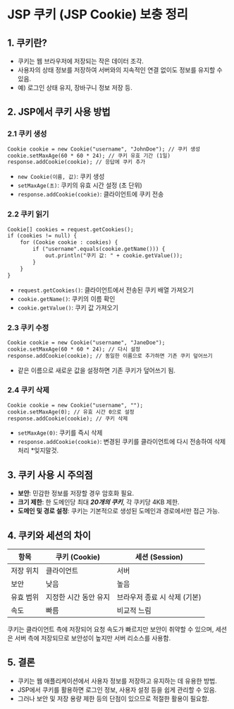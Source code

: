 # JSP 쿠키 (JSP Cookie) 보충 정리

## 1. 쿠키란?
- 쿠키는 웹 브라우저에 저장되는 작은 데이터 조각.
- 사용자의 상태 정보를 저장하여 서버와의 지속적인 연결 없이도 정보를 유지할 수 있음.
- 예) 로그인 상태 유지, 장바구니 정보 저장 등.

## 2. JSP에서 쿠키 사용 방법

### 2.1 쿠키 생성
```jsp
Cookie cookie = new Cookie("username", "JohnDoe"); // 쿠키 생성
cookie.setMaxAge(60 * 60 * 24); // 쿠키 유효 기간 (1일)
response.addCookie(cookie); // 응답에 쿠키 추가
```
- `new Cookie(이름, 값)`: 쿠키 생성
- `setMaxAge(초)`: 쿠키의 유효 시간 설정 (초 단위)
- `response.addCookie(cookie)`: 클라이언트에 쿠키 전송

### 2.2 쿠키 읽기
```jsp
Cookie[] cookies = request.getCookies();
if (cookies != null) {
    for (Cookie cookie : cookies) {
        if ("username".equals(cookie.getName())) {
            out.println("쿠키 값: " + cookie.getValue());
        }
    }
}
```
- `request.getCookies()`: 클라이언트에서 전송된 쿠키 배열 가져오기
- `cookie.getName()`: 쿠키의 이름 확인
- `cookie.getValue()`: 쿠키 값 가져오기

### 2.3 쿠키 수정
```jsp
Cookie cookie = new Cookie("username", "JaneDoe");
cookie.setMaxAge(60 * 60 * 24); // 다시 설정
response.addCookie(cookie); // 동일한 이름으로 추가하면 기존 쿠키 덮어쓰기
```
- 같은 이름으로 새로운 값을 설정하면 기존 쿠키가 덮어쓰기 됨.

### 2.4 쿠키 삭제
```jsp
Cookie cookie = new Cookie("username", "");
cookie.setMaxAge(0); // 유효 시간 0으로 설정
response.addCookie(cookie); // 쿠키 삭제
```
- `setMaxAge(0)`: 쿠키를 즉시 삭제
- `response.addCookie(cookie)`: 변경된 쿠키를 클라이언트에 다시 전송하여 삭제 처리 *잊지말것.

## 3. 쿠키 사용 시 주의점
- **보안**: 민감한 정보를 저장할 경우 암호화 필요.
- **크기 제한**: 한 도메인당 최대 ***20개의 쿠키***, 각 쿠키당 4KB 제한.
- **도메인 및 경로 설정**: 쿠키는 기본적으로 생성된 도메인과 경로에서만 접근 가능.

## 4. 쿠키와 세션의 차이
| 항목      | 쿠키 (Cookie) | 세션 (Session) |
|-----------|--------------|---------------|
| 저장 위치 | 클라이언트    | 서버         |
| 보안      | 낮음         | 높음         |
| 유효 범위 | 지정한 시간 동안 유지 | 브라우저 종료 시 삭제 (기본) |
| 속도      | 빠름         | 비교적 느림  |

쿠키는 클라이언트 측에 저장되어 요청 속도가 빠르지만 보안이 취약할 수 있으며, 세션은 서버 측에 저장되므로 보안성이 높지만 서버 리소스를 사용함.

## 5. 결론
- 쿠키는 웹 애플리케이션에서 사용자 정보를 저장하고 유지하는 데 유용한 방법.
- JSP에서 쿠키를 활용하면 로그인 정보, 사용자 설정 등을 쉽게 관리할 수 있음.
- 그러나 보안 및 저장 용량 제한 등의 단점이 있으므로 적절한 활용이 필요함.
